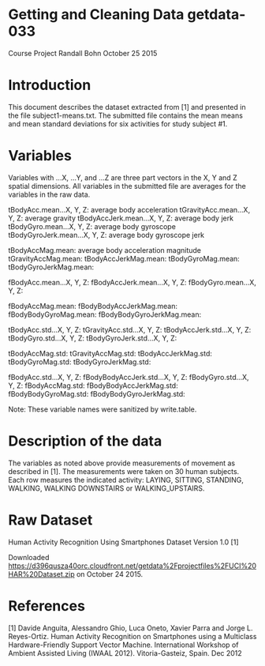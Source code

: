 # Getting and Cleaning Data getdata-033
Course Project
Randall Bohn
October 25 2015

# Introduction
This document describes the dataset extracted from [1] and presented in the file subject1-means.txt. The submitted file contains the mean means 
and mean standard deviations for six activities for study subject #1.

# Variables
Variables with ...X, ...Y, and ...Z are three part vectors in the X, Y and Z spatial dimensions. All variables in the submitted file are averages for the variables
in the raw data.

tBodyAcc.mean...X, Y, Z: average body acceleration
tGravityAcc.mean...X, Y, Z: average gravity
tBodyAccJerk.mean...X, Y, Z: average body jerk
tBodyGyro.mean...X, Y, Z: average body gyroscope 
tBodyGyroJerk.mean...X, Y, Z: average body gyroscope jerk

tBodyAccMag.mean: average body acceleration magnitude
tGravityAccMag.mean:
tBodyAccJerkMag.mean:
tBodyGyroMag.mean:
tBodyGyroJerkMag.mean:

fBodyAcc.mean...X, Y, Z:
fBodyAccJerk.mean...X, Y, Z:
fBodyGyro.mean...X, Y, Z:

fBodyAccMag.mean:
fBodyBodyAccJerkMag.mean:
fBodyBodyGyroMag.mean:
fBodyBodyGyroJerkMag.mean:

tBodyAcc.std...X, Y, Z:
tGravityAcc.std...X, Y, Z:
tBodyAccJerk.std...X, Y, Z:
tBodyGyro.std...X, Y, Z:
tBodyGyroJerk.std...X, Y, Z:

tBodyAccMag.std:
tGravityAccMag.std:
tBodyAccJerkMag.std:
tBodyGyroMag.std:
tBodyGyroJerkMag.std:

fBodyAcc.std...X, Y, Z:
fBodyBodyAccJerk.std...X, Y, Z:
fBodyGyro.std...X, Y, Z:
fBodyAccMag.std:
fBodyBodyAccJerkMag.std:
fBodyBodyGyroMag.std:
fBodyBodyGyroJerkMag.std:

Note: These variable names were sanitized by write.table.


# Description of the data
The variables as noted above provide measurements of movement as described in [1].
The measurements were taken on 30 human subjects. Each row measures the indicated
activity: LAYING, SITTING, STANDING, WALKING, WALKING DOWNSTAIRS or WALKING_UPSTAIRS.




# Raw Dataset
Human Activity Recognition Using Smartphones Dataset
Version 1.0 [1]

Downloaded https://d396qusza40orc.cloudfront.net/getdata%2Fprojectfiles%2FUCI%20HAR%20Dataset.zip
on October 24 2015.
# References
[1] Davide Anguita, Alessandro Ghio, Luca Oneto, Xavier Parra and Jorge L. Reyes-Ortiz. Human Activity Recognition on Smartphones using a Multiclass Hardware-Friendly Support Vector Machine. International Workshop of Ambient Assisted Living (IWAAL 2012). Vitoria-Gasteiz, Spain. Dec 2012